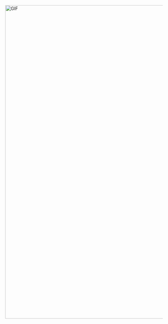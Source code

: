 <img align="right" width="1000" alt="GIF" src="https://github.com/vimalverma558/vimalverma558/blob/v2/img/dino.gif" />
